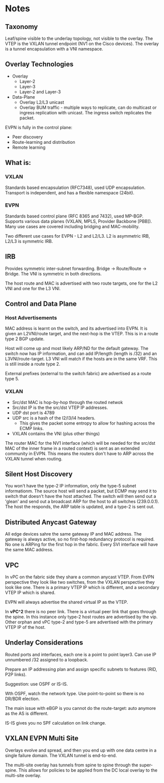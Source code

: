 #



# Notes

## Taxonomy

Leaf/spine visible to the underlay topology, not visible to the overlay. The VTEP is the VXLAN tunnel endpoint (NV1 on the Cisco devices). The overlay is a tunnel encapsulation with a VNI namespace.

## Overlay Technologies

* Overlay
    * Layer-2
    * Layer-3
    * Layer-2 and Layer-3
* Data-Plane
    * Overlay L2/L3 unicast
    * Overlay BUM traffic - multiple ways to replicate, can do multicast or ingress replication with unicast. The ingress switch replicates the packet.

EVPN is fully in the control plane:
* Peer discovery
* Route-learning and distribution
* Remote learning

## What is:

### VXLAN

Standards based encapsulation (RFC7348), used UDP encapsulation. Transport is independent, and has a flexible namespace (24bit).

### EVPN

Standards based control plane (RFC 8365 and 7432), used MP-BGP. Supports various data planes (VXLAN, MPLS, Provider Backbone [PBB]). Many use cases are covered including bridging and MAC-mobility.

Two different use cases for EVPN - L2 and L2/L3. L2 is asymmetric IRB, L2/L3 is symmetric IRB.

## IRB

Provides symmetric inter-subnet forwarding. Bridge -> Route/Route -> Bridge. The VNI is symmetric in both directions.

The host route and MAC is advertised with two route targets, one for the L2 VNI and one for the L3 VNI.

## Control and Data Plane

### Host Advertisements

MAC address is learnt on the switch, and its advertised into EVPN. It is given an L2VNI/route target, and the next-hop is the VTEP. This is in a route type 2 BGP update.

Host will come up and most likely ARP/ND for the default gateway. The switch now has IP information, and can add IP/length (length is /32) and an L3VNI/route-target. L3 VNI will match if the hosts are in the same VRF. This is still inside a route type 2.

External prefixes (external to the switch fabric) are advertised as a route type 5.

### VXLAN

* Src/dst MAC is hop-by-hop through the routed netwok
* Src/dst IP is the the src/dst VTEP IP addresses.
* UDP dst port is 4789
* UDP src is a hash of the l2/l3/l4 headers.
    * This gives the packet some entropy to allow for hashing across the ECMP links.
* VXLAN contains the VNI (plus other things)

The router MAC for the NV1 interface (which will be needed for the src/dst MAC of the inner frame in a routed context) is sent as an extended community in EVPN. This means the routers don't have to ARP across the VXLAN tunnel when routing.

## Silent Host Discovery

You won't have the type-2 IP information, only the type-5 subnet informationm. The source host will send a packet, but ECMP may send it to switch that doesn't have the host attached. The switch will then send out a 'glean' and send out a broadcast ARP for the host to all switches (239.0.0.1). The host the responds, the ARP table is updated, and a type-2 is sent out.

## Distributed Anycast Gateway

All edge devices sahre the same gateway IP and MAC address. The gateway is always active, so no first-hop redundancy protocol is required. No one is ARPing for the first hop in the fabric. Every SVI interface will have the same MAC address.

## VPC 

In vPC on the fabric side they share a common anycast VTEP. From EVPN perspective they look like two switches, from the VXLAN perspective they look like one. There is a primary VTEP IP which is different, and a secondary VTEP IP which is shared.

EVPN will always advertise the shared virtual IP as the VTEP.

In **vPC^2** there is no peer link. There is a virtual peer link that goes through the spine. In this instance only type-2 host routes are advertised by the vip. Other orphan and vPC type-2 and type-5 are advertised with the primary VTEP IP of the host.

## Underlay Considerations

Routed ports and interfaces, each one is a point to point layer3. Can use IP unnumbered /32 assigned to a loopback.

Prepare an IP addressing plan and assign specific subnets to features (RID, P2P links).

Suggestion: use OSPF or IS-IS.

Wth OSPF, watch the network type. Use point-to-point so there is no DR/BDR election. 

The main issue with eBGP is you cannot do the route-target: auto anymore as the AS is different.

IS-IS gives you no SPF calculation on link change.

## VXLAN EVPN Multi Site

Overlays evolve and spread, and then you end up with one data centre in a single failure domain. The VXLAN tunnel is end-to-end.

The multi-site overlay has tunnels from spine to spine through the super-spine. This allows for policies to be applied from the DC local overlay to the multi-site overlay.

